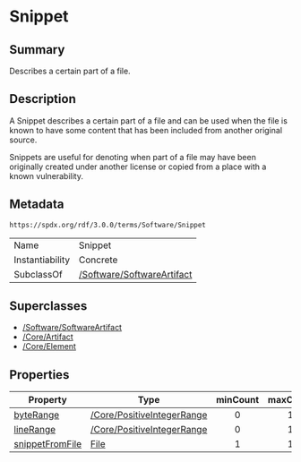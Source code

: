 <!-- Automatically generated by spec-parser v2.1.0 on 2024-06-17T15:44:58.460830+00:00 -->
<!-- SPDX-License-Identifier: Community-Spec-1.0 -->

# Snippet

## Summary

Describes a certain part of a file.


## Description

A Snippet describes a certain part of a file and can be used when the file is
known to have some content that has been included from another original source.

Snippets are useful for denoting when part of a file may have been originally
created under another license or copied from a place with a known
vulnerability.


## Metadata

`https://spdx.org/rdf/3.0.0/terms/Software/Snippet`


| | |
|---|---|
| Name | Snippet |
| Instantiability | Concrete |
| SubclassOf | [/Software/SoftwareArtifact](../../Software/Classes/SoftwareArtifact.md) |


## Superclasses

* [/Software/SoftwareArtifact](../../Software/Classes/SoftwareArtifact.md)
* [/Core/Artifact](../../Core/Classes/Artifact.md)
* [/Core/Element](../../Core/Classes/Element.md)




## Properties

| Property | Type | minCount | maxCount |
|---|---|:---:|:---:|
| [byteRange](../Properties/byteRange.md) | [/Core/PositiveIntegerRange](../../Core/Classes/PositiveIntegerRange.md) | 0 | 1 |
| [lineRange](../Properties/lineRange.md) | [/Core/PositiveIntegerRange](../../Core/Classes/PositiveIntegerRange.md) | 0 | 1 |
| [snippetFromFile](../Properties/snippetFromFile.md) | [File](../Classes/File.md) | 1 | 1 |


